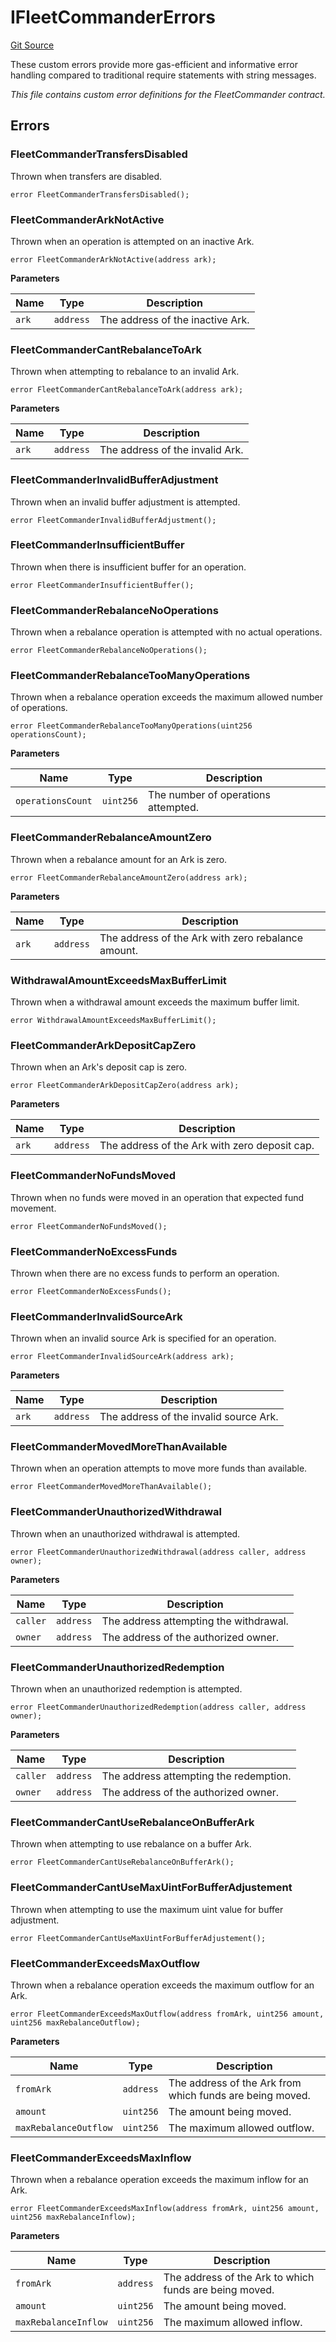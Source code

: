 # IFleetCommanderErrors
[Git Source](https://github.com/OasisDEX/summer-earn-protocol/blob/02b633fc64591288020c32f3fcb6421ab62209d5/src/errors/IFleetCommanderErrors.sol)

These custom errors provide more gas-efficient and informative error handling
compared to traditional require statements with string messages.

*This file contains custom error definitions for the FleetCommander contract.*


## Errors
### FleetCommanderTransfersDisabled
Thrown when transfers are disabled.


```solidity
error FleetCommanderTransfersDisabled();
```

### FleetCommanderArkNotActive
Thrown when an operation is attempted on an inactive Ark.


```solidity
error FleetCommanderArkNotActive(address ark);
```

**Parameters**

|Name|Type|Description|
|----|----|-----------|
|`ark`|`address`|The address of the inactive Ark.|

### FleetCommanderCantRebalanceToArk
Thrown when attempting to rebalance to an invalid Ark.


```solidity
error FleetCommanderCantRebalanceToArk(address ark);
```

**Parameters**

|Name|Type|Description|
|----|----|-----------|
|`ark`|`address`|The address of the invalid Ark.|

### FleetCommanderInvalidBufferAdjustment
Thrown when an invalid buffer adjustment is attempted.


```solidity
error FleetCommanderInvalidBufferAdjustment();
```

### FleetCommanderInsufficientBuffer
Thrown when there is insufficient buffer for an operation.


```solidity
error FleetCommanderInsufficientBuffer();
```

### FleetCommanderRebalanceNoOperations
Thrown when a rebalance operation is attempted with no actual operations.


```solidity
error FleetCommanderRebalanceNoOperations();
```

### FleetCommanderRebalanceTooManyOperations
Thrown when a rebalance operation exceeds the maximum allowed number of operations.


```solidity
error FleetCommanderRebalanceTooManyOperations(uint256 operationsCount);
```

**Parameters**

|Name|Type|Description|
|----|----|-----------|
|`operationsCount`|`uint256`|The number of operations attempted.|

### FleetCommanderRebalanceAmountZero
Thrown when a rebalance amount for an Ark is zero.


```solidity
error FleetCommanderRebalanceAmountZero(address ark);
```

**Parameters**

|Name|Type|Description|
|----|----|-----------|
|`ark`|`address`|The address of the Ark with zero rebalance amount.|

### WithdrawalAmountExceedsMaxBufferLimit
Thrown when a withdrawal amount exceeds the maximum buffer limit.


```solidity
error WithdrawalAmountExceedsMaxBufferLimit();
```

### FleetCommanderArkDepositCapZero
Thrown when an Ark's deposit cap is zero.


```solidity
error FleetCommanderArkDepositCapZero(address ark);
```

**Parameters**

|Name|Type|Description|
|----|----|-----------|
|`ark`|`address`|The address of the Ark with zero deposit cap.|

### FleetCommanderNoFundsMoved
Thrown when no funds were moved in an operation that expected fund movement.


```solidity
error FleetCommanderNoFundsMoved();
```

### FleetCommanderNoExcessFunds
Thrown when there are no excess funds to perform an operation.


```solidity
error FleetCommanderNoExcessFunds();
```

### FleetCommanderInvalidSourceArk
Thrown when an invalid source Ark is specified for an operation.


```solidity
error FleetCommanderInvalidSourceArk(address ark);
```

**Parameters**

|Name|Type|Description|
|----|----|-----------|
|`ark`|`address`|The address of the invalid source Ark.|

### FleetCommanderMovedMoreThanAvailable
Thrown when an operation attempts to move more funds than available.


```solidity
error FleetCommanderMovedMoreThanAvailable();
```

### FleetCommanderUnauthorizedWithdrawal
Thrown when an unauthorized withdrawal is attempted.


```solidity
error FleetCommanderUnauthorizedWithdrawal(address caller, address owner);
```

**Parameters**

|Name|Type|Description|
|----|----|-----------|
|`caller`|`address`|The address attempting the withdrawal.|
|`owner`|`address`|The address of the authorized owner.|

### FleetCommanderUnauthorizedRedemption
Thrown when an unauthorized redemption is attempted.


```solidity
error FleetCommanderUnauthorizedRedemption(address caller, address owner);
```

**Parameters**

|Name|Type|Description|
|----|----|-----------|
|`caller`|`address`|The address attempting the redemption.|
|`owner`|`address`|The address of the authorized owner.|

### FleetCommanderCantUseRebalanceOnBufferArk
Thrown when attempting to use rebalance on a buffer Ark.


```solidity
error FleetCommanderCantUseRebalanceOnBufferArk();
```

### FleetCommanderCantUseMaxUintForBufferAdjustement
Thrown when attempting to use the maximum uint value for buffer adjustment.


```solidity
error FleetCommanderCantUseMaxUintForBufferAdjustement();
```

### FleetCommanderExceedsMaxOutflow
Thrown when a rebalance operation exceeds the maximum outflow for an Ark.


```solidity
error FleetCommanderExceedsMaxOutflow(address fromArk, uint256 amount, uint256 maxRebalanceOutflow);
```

**Parameters**

|Name|Type|Description|
|----|----|-----------|
|`fromArk`|`address`|The address of the Ark from which funds are being moved.|
|`amount`|`uint256`|The amount being moved.|
|`maxRebalanceOutflow`|`uint256`|The maximum allowed outflow.|

### FleetCommanderExceedsMaxInflow
Thrown when a rebalance operation exceeds the maximum inflow for an Ark.


```solidity
error FleetCommanderExceedsMaxInflow(address fromArk, uint256 amount, uint256 maxRebalanceInflow);
```

**Parameters**

|Name|Type|Description|
|----|----|-----------|
|`fromArk`|`address`|The address of the Ark to which funds are being moved.|
|`amount`|`uint256`|The amount being moved.|
|`maxRebalanceInflow`|`uint256`|The maximum allowed inflow.|

